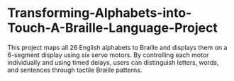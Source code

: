 # Transforming-Alphabets-into-Touch-A-Braille-Language-Project
This project maps all 26 English alphabets to Braille and displays them on a 6-segment display using six servo motors. By controlling each motor individually and using timed delays, users can distinguish letters, words, and sentences through tactile Braille patterns.
